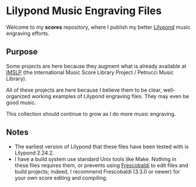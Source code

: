 # Lilypond Music Engraving Files

Welcome to my **scores** repository, where I publish my better
[Lilypond](https://lilypond.org/doc/v2.24/Documentation/web/index) music
engraving efforts.

## Purpose

Some projects are here because they augment what is already available at
[IMSLP](https://imslp.org/wiki/Main_Page)
(the International Music Score Library Project / Petrucci Music Library).

All of these projects are here because I believe them to be clear, well-organized
working examples of Lilypond engraving files. They may even
be good music.

This collection should continue to grow as I do more music engraving.

## Notes

- The earliest version of Lilypond that these files have been tested with
is Lilypond 2.24.2.
- I have a build system use standard Unix tools like Make. Nothing in these
  files requires them, or prevents using
  [Frescobaldi](https://www.frescobaldi.org/) to edit files and build
  projects; indeed, I recommend Frescobaldi (3.3.0 or newer) for your own
  score editing and compiling.
